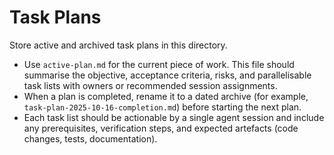 # Task Plans

Store active and archived task plans in this directory.

- Use `active-plan.md` for the current piece of work. This file should summarise the objective, acceptance criteria,
  risks, and parallelisable task lists with owners or recommended session assignments.
- When a plan is completed, rename it to a dated archive (for example,
  `task-plan-2025-10-16-completion.md`) before starting the next plan.
- Each task list should be actionable by a single agent session and include any prerequisites, verification steps, and
  expected artefacts (code changes, tests, documentation).
